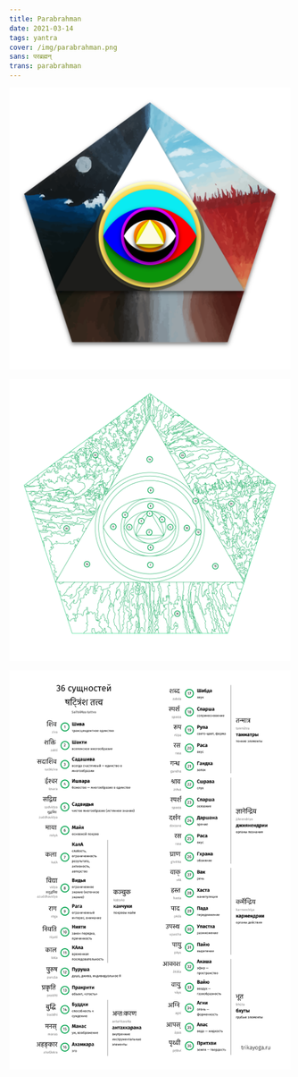 ```yaml
---
title: Parabrahman
date: 2021-03-14
tags: yantra
cover: /img/parabrahman.png
sans: परब्रह्मन् 
trans: parabrahman
---
```



![no-shadow](/img/parabrahman.png)

![no-shadow](./parabrahman-scheme.png)

![tattvas](./tattva-list.svg)
